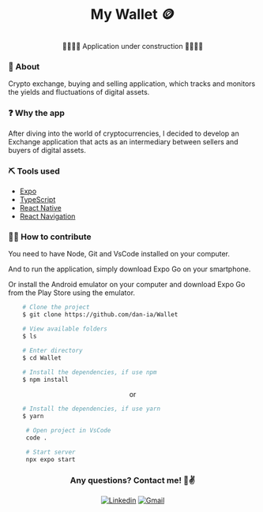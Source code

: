 <h1 align='center'>
 <p>My Wallet 🪙</p>
</h1>

<p align="center">🚧👷🏽‍♀️ Application under construction 👷🏽‍♀️🚧</p>

### 📕 About

Crypto exchange, buying and selling application, which tracks and monitors the yields and fluctuations of digital assets.


### ❓ Why the app

After diving into the world of cryptocurrencies, I decided to develop an Exchange application that acts as an intermediary between sellers and buyers of digital assets.

### ⛏️ Tools used

- [Expo](https://docs.expo.dev/)
- [TypeScript](https://www.typescriptlang.org/docs/)
- [React Native](https://reactnative.dev/docs/getting-started)
- [React Navigation](https://reactnavigation.org/docs/getting-started/)

### 🤝🏽 How to contribute

You need to have Node, Git and VsCode installed on your computer.

And to run the application, simply download Expo Go on your smartphone.

Or install the Android emulator on your computer and download Expo Go from the Play Store using the emulator.

````bash
    # Clone the project
    $ git clone https://github.com/dan-ia/Wallet

    # View available folders
    $ ls

    # Enter directory
    $ cd Wallet
````
````bash
    # Install the dependencies, if use npm
    $ npm install
````
<p align="center">or</p>

````bash
    # Install the dependencies, if use yarn
    $ yarn
````

```` bash
     # Open project in VsCode
     code .

     # Start server
     npx expo start
````
<div align="center">

<h3> Any questions? Contact me! 🩵✌️</h3>

[![Linkedin](https://img.shields.io/badge/Linkedin-1d1e25?style=for-the-badge&logo=linkedin&logoColor=0967c5)](https://www.linkedin.com/in/dan-ia/)
[![Gmail](https://img.shields.io/badge/Gmail-1d1e25?style=for-the-badge&logo=gmail&logoColor=white)](mailto:danieillsilvarv411@gmail.com)


</div>

